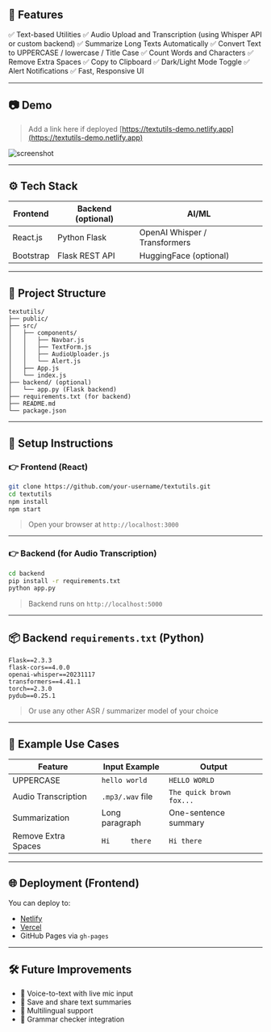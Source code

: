 

## 🚀 Features

✅ Text-based Utilities
✅ Audio Upload and Transcription (using Whisper API or custom backend)
✅ Summarize Long Texts Automatically
✅ Convert Text to UPPERCASE / lowercase / Title Case
✅ Count Words and Characters
✅ Remove Extra Spaces
✅ Copy to Clipboard
✅ Dark/Light Mode Toggle
✅ Alert Notifications
✅ Fast, Responsive UI

---

## 📷 Demo

> Add a link here if deployed
> [https://textutils-demo.netlify.app](https://textutils-demo.netlify.app)

![screenshot](link_to_screenshot)

---

## ⚙️ Tech Stack

| Frontend  | Backend (optional) | AI/ML                         |
| --------- | ------------------ | ----------------------------- |
| React.js  | Python Flask       | OpenAI Whisper / Transformers |
| Bootstrap | Flask REST API     | HuggingFace (optional)        |

---

## 📁 Project Structure

```
textutils/
├── public/
├── src/
│   ├── components/
│   │   ├── Navbar.js
│   │   ├── TextForm.js
│   │   ├── AudioUploader.js
│   │   └── Alert.js
│   ├── App.js
│   └── index.js
├── backend/ (optional)
│   └── app.py (Flask backend)
├── requirements.txt (for backend)
├── README.md
└── package.json
```

---

## 🔧 Setup Instructions

### 👉 Frontend (React)

```bash
git clone https://github.com/your-username/textutils.git
cd textutils
npm install
npm start
```

> Open your browser at `http://localhost:3000`

---

### 👉 Backend (for Audio Transcription)

```bash
cd backend
pip install -r requirements.txt
python app.py
```

> Backend runs on `http://localhost:5000`

---

## 📦 Backend `requirements.txt` (Python)

```
Flask==2.3.3
flask-cors==4.0.0
openai-whisper==20231117
transformers==4.41.1
torch==2.3.0
pydub==0.25.1
```

> Or use any other ASR / summarizer model of your choice

---

## 🧪 Example Use Cases

| Feature             | Input Example    | Output                   |
| ------------------- | ---------------- | ------------------------ |
| UPPERCASE           | `hello world`    | `HELLO WORLD`            |
| Audio Transcription | `.mp3/.wav` file | `The quick brown fox...` |
| Summarization       | Long paragraph   | One-sentence summary     |
| Remove Extra Spaces | `Hi     there`   | `Hi there`               |

---

## 🌐 Deployment (Frontend)

You can deploy to:

* [Netlify](https://www.netlify.com/)
* [Vercel](https://vercel.com/)
* GitHub Pages via `gh-pages`

---

## 🛠️ Future Improvements

* 📌 Voice-to-text with live mic input
* 📌 Save and share text summaries
* 📌 Multilingual support
* 📌 Grammar checker integration

